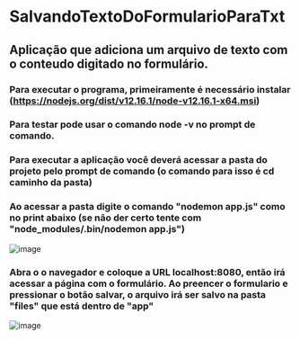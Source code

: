# SalvandoTextoDoFormularioParaTxt

## Aplicação que adiciona um arquivo de texto com o conteudo digitado no formulário.

### Para executar o programa, primeiramente é necessário instalar (https://nodejs.org/dist/v12.16.1/node-v12.16.1-x64.msi)

### Para testar pode usar o comando node -v no prompt de comando.

### Para executar a aplicação você deverá acessar a pasta do projeto pelo prompt de comando (o comando para isso é cd caminho da pasta)

### Ao acessar a pasta digite o comando "nodemon app.js" como no print abaixo (se não der certo tente com "node_modules/.bin/nodemon app.js")

![image](https://user-images.githubusercontent.com/54483719/78820804-cedbc080-79ae-11ea-941e-1f3ffecb35ab.png)

### Abra o o navegador e coloque a URL localhost:8080, então irá acessar a página com o formulário. Ao preencer o formulario e pressionar o botão salvar, o arquivo irá ser salvo na pasta "files" que está dentro de "app"

![image](https://user-images.githubusercontent.com/54483719/78822376-588c8d80-79b1-11ea-910a-5c1e0ae7c692.png)
